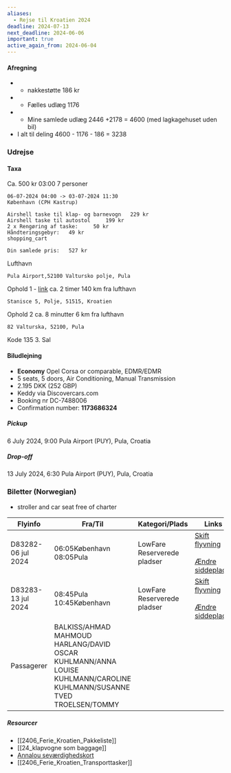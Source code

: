 ```yaml
---
aliases:
  - Rejse til Kroatien 2024
deadline: 2024-07-13
next_deadline: 2024-06-06
important: true
active_again_from: 2024-06-04
---
```

#### Afregning 
- - nakkestøtte 186 kr 
- - Fælles udlæg 1176 
- + Mine samlede udlæg 2446 +2178 = 4600 (med lagkagehuset uden bil)
- I alt til deling 4600 - 1176 - 186 = 3238
### Udrejse 
#### Taxa
Ca. 500 kr 
03:00 
7 personer 


``` Airshell_Prisoversigt
06-07-2024 04:00 -> 03-07-2024 11:30
København (CPH Kastrup)

Airshell taske til klap- og barnevogn 	229 kr
Airshell taske til autostol 	199 kr
2 x Rengøring af taske: 	50 kr
Håndteringsgebyr: 	49 kr
shopping_cart

Din samlede pris: 	527 kr
```


Lufthavn

```
Pula Airport,52100 Valtursko polje, Pula
```

Ophold 1 - [link](https://mybooking.novasol.com/208?reservationNumber=8688995&hashedKey=6E06F85B823BD7B08740DBED601CA8EB59DE3654&houseNumber=CKI110) 
ca. 2 timer 140 km fra lufthavn
```
Stanisce 5, Polje, 51515, Kroatien
```

Ophold 2 
ca. 8 minutter 6 km fra lufthavn 
```
82 Valturska, 52100, Pula
```
Kode 135 
3\. Sal 
#### Biludlejning
- **Economy**   Opel Corsa or comparable, EDMR/EDMR
- 5 seats, 5 doors, Air Conditioning, Manual Transmission
- 2.195 DKK (252 GBP)
- Keddy via Discovercars.com
- Booking nr DC-7488006
- Confirmation number: **1173686324**
##### Pickup
6 July 2024, 9:00
Pula Airport (PUY), Pula, Croatia
##### Drop-off
13 July 2024, 6:30
Pula Airport (PUY), Pula, Croatia

### Biletter  (Norwegian)
- stroller and car seat free of charter

| **Flyinfo**        | **Fra/Til**                                                                                                                                | **Kategori/Plads**               | **Links**                                                                                                                                                                                                                                                                                                                                                                                                                                                                                                                                                                                                             |
| ------------------ | ------------------------------------------------------------------------------------------------------------------------------------------ | -------------------------------- | --------------------------------------------------------------------------------------------------------------------------------------------------------------------------------------------------------------------------------------------------------------------------------------------------------------------------------------------------------------------------------------------------------------------------------------------------------------------------------------------------------------------------------------------------------------------------------------------------------------------- |
| D83282-06 jul 2024 | 06:05København  <br>08:05Pula                                                                                                              | LowFare  <br>Reserverede pladser | [Skift flyvning](https://ad.doubleclick.net/ddm/trackclk/N388808.2679425NORWEGIAN/B11340299.151055224;dc_trk_aid=321626430;dc_trk_cid=73645678;dc_lat=;dc_rdid=;tag_for_child_directed_treatment=?https://www.norwegian.com/dk/start/flight/change?pnr=RMA5KP&pnrLocal=CE9MD&pnrname=KUHLMANN)  <br><br>[Ændre siddeplads.](https://ad.doubleclick.net/ddm/trackclk/N388808.2679425NORWEGIAN/B11340299.151055224;dc_trk_aid=321626430;dc_trk_cid=73645678;dc_lat=;dc_rdid=;tag_for_child_directed_treatment=?https://www.norwegian.com/dk/start/seating/change?pnr=RMA5KP&pnrLocal=CE9MD&pnrname=KUHLMANN&flightId=1) |
| D83283-13 jul 2024 | 08:45Pula  <br>10:45København                                                                                                              | LowFare  <br>Reserverede pladser | [Skift flyvning](https://ad.doubleclick.net/ddm/trackclk/N388808.2679425NORWEGIAN/B11340299.151055224;dc_trk_aid=321626430;dc_trk_cid=73645678;dc_lat=;dc_rdid=;tag_for_child_directed_treatment=?https://www.norwegian.com/dk/start/flight/change?pnr=RMA5KP&pnrLocal=CE9MD&pnrname=KUHLMANN)  <br><br>[Ændre siddeplads.](https://ad.doubleclick.net/ddm/trackclk/N388808.2679425NORWEGIAN/B11340299.151055224;dc_trk_aid=321626430;dc_trk_cid=73645678;dc_lat=;dc_rdid=;tag_for_child_directed_treatment=?https://www.norwegian.com/dk/start/seating/change?pnr=RMA5KP&pnrLocal=CE9MD&pnrname=KUHLMANN&flightId=2) |
| Passagerer         | BALKISS/AHMAD MAHMOUD  HARLANG/DAVID OSCAR  <br>KUHLMANN/ANNA LOUISE  <br>KUHLMANN/CAROLINE  <br>KUHLMANN/SUSANNE TVED  <br>TROELSEN/TOMMY |                                  |                                                                                                                                                                                                                                                                                                                                                                                                                                                                                                                                                                                                                       |

##### Resourcer 
- [[2406_Ferie_Kroatien_Pakkeliste]]
- [[24_klapvogne som baggage]]
- [Annalou seværdighedskort](https://guides.apple.com/?ug=CgRLcmsgEg4Irk0QvbCc47%2FuwIK9ARINCK5NEL3BpYHeqKOVKxINCK5NEPHIwt2ygbDiARIOCK5NEMmBpNCm7Le16wESDgiuTRCkzN7FkK3b%2FYMBEg4Irk0Quq6Yuvjctba%2BARIOCK5NEL%2BI%2F%2BW4jL675QESDQiuTRC8lqqjsPWY4QYSDQiuTRCZ89K57KfTrC8SDQiuTRDgq6ey%2FKTjjUESDQjCOxCe6ano67H%2FuHkSDgiuTRDo3Z3xv%2ByZr9EBEg4Irk0QspeDpZ74xuDYARINCK5NEMWurKmeka%2FHKBIOCK5NEO7mj4i17%2F%2Fd6wESDgiuTRDm6e%2FQwO7Wx9kBEj4aI1N0YW5pxaHEh2UgNSwgNTE1MTUgUG9samUsIEtyb2F0aWVuIhIJNDlrpjGRRkARUdobfGFKLUAqA0tyaw%3D%3D)
- [[2406_Ferie_Kroatien_Transporttasker]]
